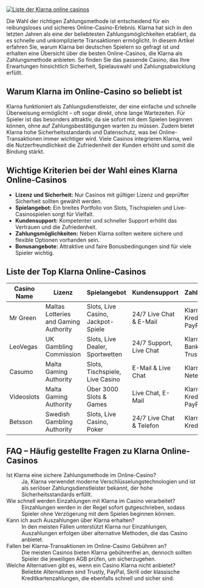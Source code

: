 [![Liste der Klarna online casinos](https://123-caf.pages.dev/gitsignup.png)](https://vrmoo.ru/Bt82HjjY)

<p>Die Wahl der richtigen Zahlungsmethode ist entscheidend für ein reibungsloses und sicheres Online-Casino-Erlebnis. Klarna hat sich in den letzten Jahren als eine der beliebtesten Zahlungsmöglichkeiten etabliert, da es schnelle und unkomplizierte Transaktionen ermöglicht. In diesem Artikel erfahren Sie, warum Klarna bei deutschen Spielern so gefragt ist und erhalten eine Übersicht über die besten Online-Casinos, die Klarna als Zahlungsmethode anbieten. So finden Sie das passende Casino, das Ihre Erwartungen hinsichtlich Sicherheit, Spielauswahl und Zahlungsabwicklung erfüllt.</p>  <h2>Warum Klarna im Online-Casino so beliebt ist</h2> <p>Klarna funktioniert als Zahlungsdienstleister, der eine einfache und schnelle Überweisung ermöglicht – oft sogar direkt, ohne lange Wartezeiten. Für Spieler ist das besonders attraktiv, da sie sofort mit dem Spielen beginnen können, ohne auf Zahlungsbestätigungen warten zu müssen. Zudem bietet Klarna hohe Sicherheitsstandards und Datenschutz, was bei Online-Transaktionen immer wichtiger wird. Viele Casinos integrieren Klarna, weil die Nutzerfreundlichkeit die Zufriedenheit der Kunden erhöht und somit die Bindung stärkt.</p>  <h2>Wichtige Kriterien bei der Wahl eines Klarna Online-Casinos</h2> <ul>   <li><strong>Lizenz und Sicherheit:</strong> Nur Casinos mit gültiger Lizenz und geprüfter Sicherheit sollten gewählt werden.</li>   <li><strong>Spielangebot:</strong> Ein breites Portfolio von Slots, Tischspielen und Live-Casinospielen sorgt für Vielfalt.</li>   <li><strong>Kundensupport:</strong> Kompetenter und schneller Support erhöht das Vertrauen und die Zufriedenheit.</li>   <li><strong>Zahlungsmöglichkeiten:</strong> Neben Klarna sollten weitere sichere und flexible Optionen vorhanden sein.</li>   <li><strong>Bonusangebote:</strong> Attraktive und faire Bonusbedingungen sind für viele Spieler wichtig.</li> </ul>  <h2>Liste der Top Klarna Online-Casinos</h2> <table>   <thead>     <tr>       <th>Casino Name</th>       <th>Lizenz</th>       <th>Spielangebot</th>       <th>Kundensupport</th>       <th>Zahlungsoptionen</th>     </tr>   </thead>   <tbody>     <tr>       <td>Mr Green</td>       <td>Maltas Lotteries and Gaming Authority</td>       <td>Slots, Live Casino, Jackpot-Spiele</td>       <td>24/7 Live Chat & E-Mail</td>       <td>Klarna, Kreditkarte, PayPal</td>     </tr>     <tr>       <td>LeoVegas</td>       <td>UK Gambling Commission</td>       <td>Slots, Live Dealer, Sportwetten</td>       <td>24/7 Support, Live Chat</td>       <td>Klarna, Banküberweisung, Trustly</td>     </tr>     <tr>       <td>Casumo</td>       <td>Malta Gaming Authority</td>       <td>Slots, Tischspiele, Live Casino</td>       <td>E-Mail & Live Chat</td>       <td>Klarna, Skrill, Neteller</td>     </tr>     <tr>       <td>Videoslots</td>       <td>Malta Gaming Authority</td>       <td>Über 3000 Slots & Games</td>       <td>Live Chat, E-Mail</td>       <td>Klarna, Kreditkarte, PayPal</td>     </tr>     <tr>       <td>Betsson</td>       <td>Swedish Gambling Authority</td>       <td>Slots, Live Casino, Poker</td>       <td>24/7 Live Chat & Telefon</td>       <td>Klarna, Trustly, Kreditkarte</td>     </tr>   </tbody> </table>  <h2>FAQ – Häufig gestellte Fragen zu Klarna Online-Casinos</h2> <dl>   <dt>Ist Klarna eine sichere Zahlungsmethode im Online-Casino?</dt>   <dd>Ja, Klarna verwendet moderne Verschlüsselungstechnologien und ist als seriöser Zahlungsdienstleister bekannt, der hohe Sicherheitsstandards erfüllt.</dd>      <dt>Wie schnell werden Einzahlungen mit Klarna im Casino verarbeitet?</dt>   <dd>Einzahlungen werden in der Regel sofort gutgeschrieben, sodass Spieler ohne Verzögerung mit dem Spielen beginnen können.</dd>      <dt>Kann ich auch Auszahlungen über Klarna erhalten?</dt>   <dd>In den meisten Fällen unterstützt Klarna nur Einzahlungen, Auszahlungen erfolgen über alternative Methoden, die das Casino anbietet.</dd>      <dt>Fallen bei Klarna-Transaktionen im Online-Casino Gebühren an?</dt>   <dd>Die meisten Casinos bieten Klarna gebührenfrei an, dennoch sollten Spieler die jeweiligen AGB prüfen, um sicherzugehen.</dd>      <dt>Welche Alternativen gibt es, wenn ein Casino Klarna nicht anbietet?</dt>   <dd>Beliebte Alternativen sind Trustly, PayPal, Skrill oder klassische Kreditkartenzahlungen, die ebenfalls schnell und sicher sind.</dd> </dl>